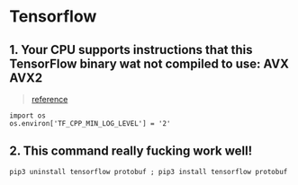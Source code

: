 # Tensorflow

## 1. Your CPU supports instructions that this TensorFlow binary wat not compiled to use: AVX AVX2

> [reference](https://stackoverflow.com/questions/47068709/your-cpu-supports-instructions-that-this-tensorflow-binary-was-not-compiled-to-u)

```
import os
os.environ['TF_CPP_MIN_LOG_LEVEL'] = '2'
```

## 2. This command really fucking work well!

```
pip3 uninstall tensorflow protobuf ; pip3 install tensorflow protobuf
```
